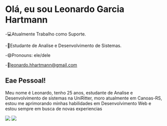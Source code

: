 <h1>Olá, eu sou Leonardo Garcia Hartmann</h1>
<p>-💻Atualmente Trabalho como Suporte.</p>
<p>-📖Estudante de Analise e Desenvolvimento de Sistemas.</p>
<p>-😄Pronouns: ele/dele</p>
-📨<a href="mailto:leonardo.hhartmann@gmail.com">leonardo.hhartmann@gmail.com</a>

<h2>Eae Pessoal!</h2>
<p>Meu nome é Leonardo, tenho 25 anos, estudante de Analise e Desenvolvimento de sistemas na UniRitter, moro atualmente em Canoas-RS, estou me aprimorando minhas habilidades em Desenvolvimento Web e estou sempre em busca de novas experiencias</p>
<div>
  <img heigth="180em" src="https://github-readme-stats.vercel.app/api?username=LeonardoGarciaHartmann&show_icons=true&theme=radical"/> 
  <img heigth="180em" src="https://github-readme-stats.vercel.app/api/top-langs/?username=LeonardoGarciaHartmann&layout=compact&show_icons=true&theme=radical"/> 
</div>
